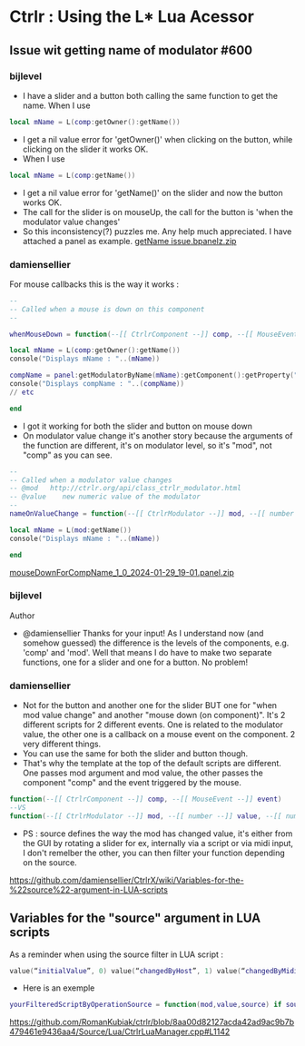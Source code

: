 # Ctrlr : Using the L* Lua Acessor


## Issue wit getting name of modulator #600

### bijlevel

- I have a slider and a button both calling the same function to get the name. When I use
```lua
local mName = L(comp:getOwner():getName())
```
- I get a nil value error for 'getOwner()' when clicking on the button, while clicking on the slider it works OK.
- When I use
```lua
local mName = L(comp:getName())
```
- I get a nil value error for 'getName()' on the slider and now the button works OK.
- The call for the slider is on mouseUp, the call for the button is 'when the modulator value changes'
- So this inconsistency(?) puzzles me. Any help much appreciated. I have attached a panel as example.
[getName issue.bpanelz.zip](https://github.com/RomanKubiak/ctrlr/files/14083586/getName.issue.bpanelz.zip)




### damiensellier

For mouse callbacks this is the way it works :

```lua
--
-- Called when a mouse is down on this component
--

whenMouseDown = function(--[[ CtrlrComponent --]] comp, --[[ MouseEvent --]] event)

local mName = L(comp:getOwner():getName())
console("Displays mName : "..(mName))

compName = panel:getModulatorByName(mName):getComponent():getProperty("componentVisibleName")
console("Displays compName : "..(compName))
// etc

end
```
- I got it working for both the slider and button on mouse down
- On modulator value change it's another story because the arguments of the function are different, it's on modulator level, so it's "mod", not "comp" as you can see.
```lua
--
-- Called when a modulator value changes
-- @mod   http://ctrlr.org/api/class_ctrlr_modulator.html
-- @value    new numeric value of the modulator
--
nameOnValueChange = function(--[[ CtrlrModulator --]] mod, --[[ number --]] value, --[[ number --]] source)

local mName = L(mod:getName())
console("Displays mName : "..(mName))

end
```

[mouseDownForCompName_1_0_2024-01-29_19-01.panel.zip](https://github.com/RomanKubiak/ctrlr/files/14091260/mouseDownForCompName_1_0_2024-01-29_19-01.panel.zip)


### bijlevel
Author
- @damiensellier Thanks for your input! As I understand now (and somehow guessed) the difference is the levels of the components, e.g. 'comp' and 'mod'. Well that means I do have to make two separate functions, one for a slider and one for a button. No problem!

### damiensellier
- Not for the button and another one for the slider BUT one for "when mod value change" and another "mouse down (on component)". It's 2 different scripts for 2 different events. One is related to the modulator value, the other one is a callback on a mouse event on the component. 2 very different things.
- You can use the same for both the slider and button though.
- That's why the template at the top of the default scripts are different. One passes mod argument and mod value, the other passes the component "comp" and the event triggered by the mouse.
```lua
function(--[[ CtrlrComponent --]] comp, --[[ MouseEvent --]] event)
--VS
function(--[[ CtrlrModulator --]] mod, --[[ number --]] value, --[[ number --]] source)
```
- PS : source defines the way the mod has changed value, it's either from the GUI by rotating a slider for ex, internally via a script or via midi input, I don't remelber the other, you can then filter your function depending on the source.

https://github.com/damiensellier/CtrlrX/wiki/Variables-for-the-%22source%22-argument-in-LUA-scripts


## Variables for the "source" argument in LUA scripts

As a reminder when using the source filter in LUA script :
```lua
value(“initialValue”, 0) value(“changedByHost”, 1) value(“changedByMidiIn”, 2) value(“changedByMidiController”, 3) value(“changedByGUI”, 4) value(“changedByLua”, 5) value(“changedByProgram”, 6) value(“changedByLink”, 7) value(“changeByUnknown”, 8)
```

- Here is an exemple
```lua
yourFilteredScriptByOperationSource = function(mod,value,source) if source == 4 then -- 4 is for changedByGUI which is an action of the user on the panel GUI -- your script end end -- end of function
```

https://github.com/RomanKubiak/ctrlr/blob/8aa00d82127acda42ad9ac9b7b479461e9436aa4/Source/Lua/CtrlrLuaManager.cpp#L1142